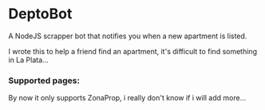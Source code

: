 # DeptoBot
A NodeJS scrapper bot that notifies you when a new apartment is listed. 

I wrote this to help a friend find an apartment, it's difficult to find something in La Plata...

### Supported pages:
By now it only supports ZonaProp, i really don't know if i will add more...